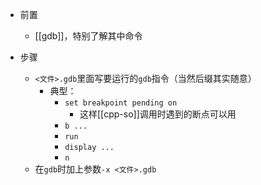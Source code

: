 - 前置
  - [[gdb]]，特别了解其中命令

- 步骤
  - `<文件>.gdb`里面写要运行的`gdb`指令（当然后缀其实随意）
    - 典型：
      - `set breakpoint pending on`
        - 这样[[cpp-so]]调用时遇到的断点可以用
      - `b ...`
      - `run`
      - `display ...`
      - `n`
  - 在`gdb`时加上参数`-x <文件>.gdb`
